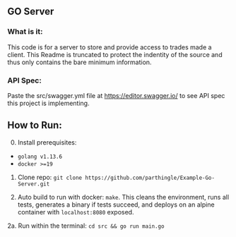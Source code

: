 ## GO Server

### What is it:

This code is for a server to store and provide access to trades made a client. This Readme is truncated to protect the indentity of the source and thus only contains the bare minimum information.  

### API Spec:

Paste the src/swagger.yml file at https://editor.swagger.io/ to see API spec this project is implementing.

## How to Run:

0. Install prerequisites: 

- `golang v1.13.6`
- `docker >=19`

1. Clone repo: `git clone https://github.com/parthingle/Example-Go-Server.git`

2. Auto build to run with docker: `make`. This cleans the environment, runs all tests, generates a binary if tests succeed, and deploys on an alpine container with `localhost:8080` exposed. 

2a. Run within the terminal: `cd src && go run main.go`

